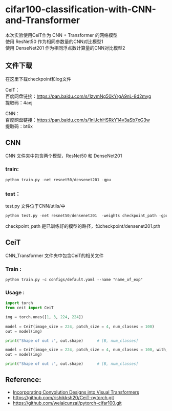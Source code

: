 # cifar100-classification-with-CNN-and-Transformer

本次实验使用CeiT作为 CNN + Transformer 的网络模型  
使用 ResNet50 作为相同参数量的CNN对比模型1  
使用 DenseNet201 作为相同浮点数计算量的CNN对比模型2 

## 文件下载
在这里下载checkpoint和log文件  
  
CeiT：  
百度网盘链接：https://pan.baidu.com/s/1zvmNg50kYrgA9nL-8d2myg  
提取码：4aej  
  
CNN：  
百度网盘链接：https://pan.baidu.com/s/1nIJchHSRkY14v3aSb7xG3w  
提取码：bt6x  


## CNN
CNN 文件夹中包含两个模型，ResNet50 和 DenseNet201 
 
### train:
```python
python train.py -net resnet50/densenet201 -gpu
```

### test：
test.py 文件位于CNN/utils/中
```python
python test.py -net resnet50/densenet201  -weights checkpoint_path -gpu
```
checkpoint_path 是已训练好的模型的路径，如checkpoint/densenet201.pth
 
 
## CeiT
CNN_Transformer 文件夹中包含CeiT的相关文件 


### Train :
```
python train.py -c configs/default.yaml --name "name_of_exp"
```

### Usage :
```python
import torch
from ceit import CeiT

img = torch.ones([1, 3, 224, 224])
    
model = CeiT(image_size = 224, patch_size = 4, num_classes = 100)
out = model(img)

print("Shape of out :", out.shape)      # [B, num_classes]

model = CeiT(image_size = 224, patch_size = 4, num_classes = 100, with_lca = True)
out = model(img)

print("Shape of out :", out.shape)      # [B, num_classes]

```




## Reference:
* [Incorporating Convolution Designs into Visual Transformers](https://arxiv.org/pdf/2103.11816v2.pdf)
* https://github.com/rishikksh20/CeiT-pytorch.git
* https://github.com/weiaicunzai/pytorch-cifar100.git
